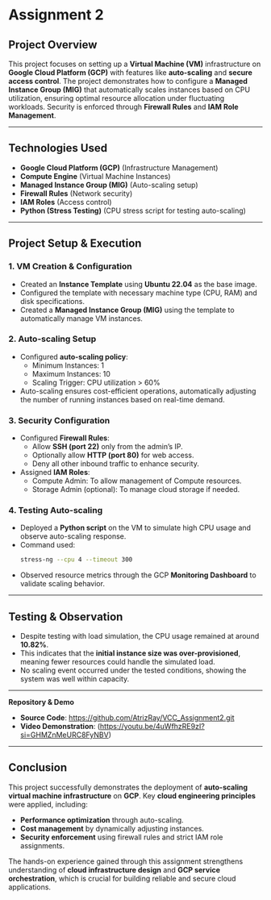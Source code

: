 
# Assignment 2

## Project Overview
This project focuses on setting up a **Virtual Machine (VM)** infrastructure on **Google Cloud Platform (GCP)** with features like **auto-scaling** and **secure access control**. The project demonstrates how to configure a **Managed Instance Group (MIG)** that automatically scales instances based on CPU utilization, ensuring optimal resource allocation under fluctuating workloads. Security is enforced through **Firewall Rules** and **IAM Role Management**.

---

## Technologies Used

- **Google Cloud Platform (GCP)** (Infrastructure Management)
- **Compute Engine** (Virtual Machine Instances)
- **Managed Instance Group (MIG)** (Auto-scaling setup)
- **Firewall Rules** (Network security)
- **IAM Roles** (Access control)
- **Python (Stress Testing)** (CPU stress script for testing auto-scaling)

---

## Project Setup & Execution

### 1. VM Creation & Configuration

- Created an **Instance Template** using **Ubuntu 22.04** as the base image.
- Configured the template with necessary machine type (CPU, RAM) and disk specifications.
- Created a **Managed Instance Group (MIG)** using the template to automatically manage VM instances.

### 2. Auto-scaling Setup

- Configured **auto-scaling policy**:
    - Minimum Instances: 1
    - Maximum Instances: 10
    - Scaling Trigger: CPU utilization > 60%
- Auto-scaling ensures cost-efficient operations, automatically adjusting the number of running instances based on real-time demand.

### 3. Security Configuration

- Configured **Firewall Rules**:
    - Allow **SSH (port 22)** only from the admin’s IP.
    - Optionally allow **HTTP (port 80)** for web access.
    - Deny all other inbound traffic to enhance security.
- Assigned **IAM Roles**:
    - Compute Admin: To allow management of Compute resources.
    - Storage Admin (optional): To manage cloud storage if needed.

### 4. Testing Auto-scaling

- Deployed a **Python script** on the VM to simulate high CPU usage and observe auto-scaling response.
- Command used:
    ```bash
    stress-ng --cpu 4 --timeout 300
    ```
- Observed resource metrics through the GCP **Monitoring Dashboard** to validate scaling behavior.

---

## Testing & Observation

- Despite testing with load simulation, the CPU usage remained at around **10.82%**.
- This indicates that the **initial instance size was over-provisioned**, meaning fewer resources could handle the simulated load.
- No scaling event occurred under the tested conditions, showing the system was well within capacity.

---

**Repository & Demo**

- **Source Code**: https://github.com/AtrizRay/VCC_Assignment2.git
- **Video Demonstration**: (https://youtu.be/4uWfhzRE9zI?si=GHMZnMeURC8FyNBV)

---

## Conclusion
This project successfully demonstrates the deployment of **auto-scaling virtual machine infrastructure** on **GCP**. Key **cloud engineering principles** were applied, including:
- **Performance optimization** through auto-scaling.
- **Cost management** by dynamically adjusting instances.
- **Security enforcement** using firewall rules and strict IAM role assignments.

The hands-on experience gained through this assignment strengthens understanding of **cloud infrastructure design** and **GCP service orchestration**, which is crucial for building reliable and secure cloud applications.

